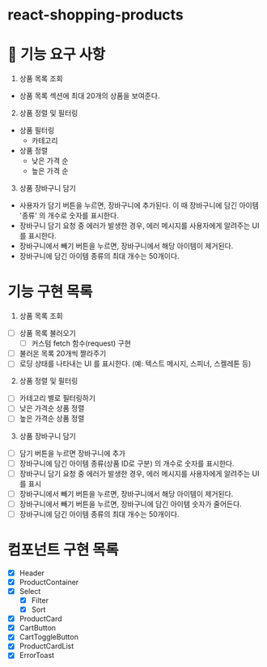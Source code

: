 # react-shopping-products

# 🎯 기능 요구 사항

1. 상품 목록 조회

- 상품 목록 섹션에 최대 20개의 상품을 보여준다.

2. 상품 정렬 및 필터링

- 상품 필터링
  - 카테고리
- 상품 정렬
  - 낮은 가격 순
  - 높은 가격 순

3. 상품 장바구니 담기

- 사용자가 담기 버튼을 누르면, 장바구니에 추가된다. 이 때 장바구니에 담긴 아이템 '종류' 의 개수로 숫자를 표시한다.
- 장바구니 담기 요청 중 에러가 발생한 경우, 에러 메시지를 사용자에게 알려주는 UI를 표시한다.
- 장바구니에서 빼기 버튼을 누르면, 장바구니에서 해당 아이템이 제거된다.
- 장바구니에 담긴 아이템 종류의 최대 개수는 50개이다.

# 기능 구현 목록

1. 상품 목록 조회

- [ ] 상품 목록 불러오기
  - [ ] 커스텀 fetch 함수(request) 구현
- [ ] 불러온 목록 20개씩 짤라주기
- [ ] 로딩 상태를 나타내는 UI 를 표시한다. (예: 텍스트 메시지, 스피너, 스켈레톤 등)

2. 상품 정렬 및 필터링

- [ ] 카테고리 별로 필터링하기
- [ ] 낮은 가격순 상품 정렬
- [ ] 높은 가격순 상품 정렬

3. 상품 장바구니 담기

- [ ] 담기 버튼을 누르면 장바구니에 추가
- [ ] 장바구니에 담긴 아이템 종류(상품 ID로 구분) 의 개수로 숫자를 표시한다.
- [ ] 장바구니 담기 요청 중 에러가 발생한 경우, 에러 메시지를 사용자에게 알려주는 UI를 표시
- [ ] 장바구니에서 빼기 버튼을 누르면, 장바구니에서 해당 아이템이 제거된다.
- [ ] 장바구니에서 빼기 버튼을 누르면, 장바구니에 담긴 아이템 숫자가 줄어든다.
- [ ] 장바구니에 담긴 아이템 종류의 최대 개수는 50개이다.

# 컴포넌트 구현 목록

- [x] Header
- [x] ProductContainer
- [x] Select
  - [x] Filter
  - [x] Sort
- [x] ProductCard
- [x] CartButton
- [x] CartToggleButton
- [x] ProductCardList
- [x] ErrorToast
